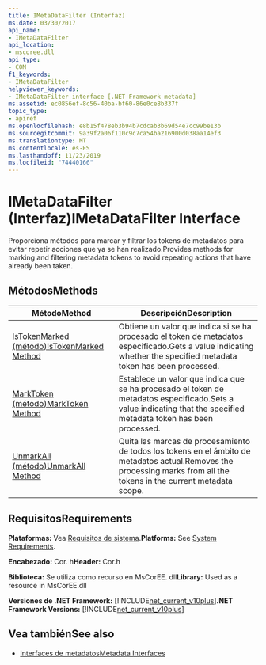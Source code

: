 ```yaml
---
title: IMetaDataFilter (Interfaz)
ms.date: 03/30/2017
api_name:
- IMetaDataFilter
api_location:
- mscoree.dll
api_type:
- COM
f1_keywords:
- IMetaDataFilter
helpviewer_keywords:
- IMetaDataFilter interface [.NET Framework metadata]
ms.assetid: ec0856ef-8c56-40ba-bf60-86e0ce8b337f
topic_type:
- apiref
ms.openlocfilehash: e8b15f478eb3b94b7cdcab3b69d54e7cc99be13b
ms.sourcegitcommit: 9a39f2a06f110c9c7ca54ba216900d038aa14ef3
ms.translationtype: MT
ms.contentlocale: es-ES
ms.lasthandoff: 11/23/2019
ms.locfileid: "74440166"
---
```

# <a name="imetadatafilter-interface"></a><span data-ttu-id="ed9fb-102">IMetaDataFilter (Interfaz)</span><span class="sxs-lookup"><span data-stu-id="ed9fb-102">IMetaDataFilter Interface</span></span>
<span data-ttu-id="ed9fb-103">Proporciona métodos para marcar y filtrar los tokens de metadatos para evitar repetir acciones que ya se han realizado.</span><span class="sxs-lookup"><span data-stu-id="ed9fb-103">Provides methods for marking and filtering metadata tokens to avoid repeating actions that have already been taken.</span></span>  
  
## <a name="methods"></a><span data-ttu-id="ed9fb-104">Métodos</span><span class="sxs-lookup"><span data-stu-id="ed9fb-104">Methods</span></span>  
  
|<span data-ttu-id="ed9fb-105">Método</span><span class="sxs-lookup"><span data-stu-id="ed9fb-105">Method</span></span>|<span data-ttu-id="ed9fb-106">Descripción</span><span class="sxs-lookup"><span data-stu-id="ed9fb-106">Description</span></span>|  
|------------|-----------------|  
|[<span data-ttu-id="ed9fb-107">IsTokenMarked (método)</span><span class="sxs-lookup"><span data-stu-id="ed9fb-107">IsTokenMarked Method</span></span>](../../../../docs/framework/unmanaged-api/metadata/imetadatafilter-istokenmarked-method.md)|<span data-ttu-id="ed9fb-108">Obtiene un valor que indica si se ha procesado el token de metadatos especificado.</span><span class="sxs-lookup"><span data-stu-id="ed9fb-108">Gets a value indicating whether the specified metadata token has been processed.</span></span>|  
|[<span data-ttu-id="ed9fb-109">MarkToken (método)</span><span class="sxs-lookup"><span data-stu-id="ed9fb-109">MarkToken Method</span></span>](../../../../docs/framework/unmanaged-api/metadata/imetadatafilter-marktoken-method.md)|<span data-ttu-id="ed9fb-110">Establece un valor que indica que se ha procesado el token de metadatos especificado.</span><span class="sxs-lookup"><span data-stu-id="ed9fb-110">Sets a value indicating that the specified metadata token has been processed.</span></span>|  
|[<span data-ttu-id="ed9fb-111">UnmarkAll (método)</span><span class="sxs-lookup"><span data-stu-id="ed9fb-111">UnmarkAll Method</span></span>](../../../../docs/framework/unmanaged-api/metadata/imetadatafilter-unmarkall-method.md)|<span data-ttu-id="ed9fb-112">Quita las marcas de procesamiento de todos los tokens en el ámbito de metadatos actual.</span><span class="sxs-lookup"><span data-stu-id="ed9fb-112">Removes the processing marks from all the tokens in the current metadata scope.</span></span>|  
  
## <a name="requirements"></a><span data-ttu-id="ed9fb-113">Requisitos</span><span class="sxs-lookup"><span data-stu-id="ed9fb-113">Requirements</span></span>  
 <span data-ttu-id="ed9fb-114">**Plataformas:** Vea [Requisitos de sistema](../../../../docs/framework/get-started/system-requirements.md).</span><span class="sxs-lookup"><span data-stu-id="ed9fb-114">**Platforms:** See [System Requirements](../../../../docs/framework/get-started/system-requirements.md).</span></span>  
  
 <span data-ttu-id="ed9fb-115">**Encabezado:** Cor. h</span><span class="sxs-lookup"><span data-stu-id="ed9fb-115">**Header:** Cor.h</span></span>  
  
 <span data-ttu-id="ed9fb-116">**Biblioteca:** Se utiliza como recurso en MsCorEE. dll</span><span class="sxs-lookup"><span data-stu-id="ed9fb-116">**Library:** Used as a resource in MsCorEE.dll</span></span>  
  
 <span data-ttu-id="ed9fb-117">**Versiones de .NET Framework:** [!INCLUDE[net_current_v10plus](../../../../includes/net-current-v10plus-md.md)]</span><span class="sxs-lookup"><span data-stu-id="ed9fb-117">**.NET Framework Versions:** [!INCLUDE[net_current_v10plus](../../../../includes/net-current-v10plus-md.md)]</span></span>  
  
## <a name="see-also"></a><span data-ttu-id="ed9fb-118">Vea también</span><span class="sxs-lookup"><span data-stu-id="ed9fb-118">See also</span></span>

- [<span data-ttu-id="ed9fb-119">Interfaces de metadatos</span><span class="sxs-lookup"><span data-stu-id="ed9fb-119">Metadata Interfaces</span></span>](../../../../docs/framework/unmanaged-api/metadata/metadata-interfaces.md)
